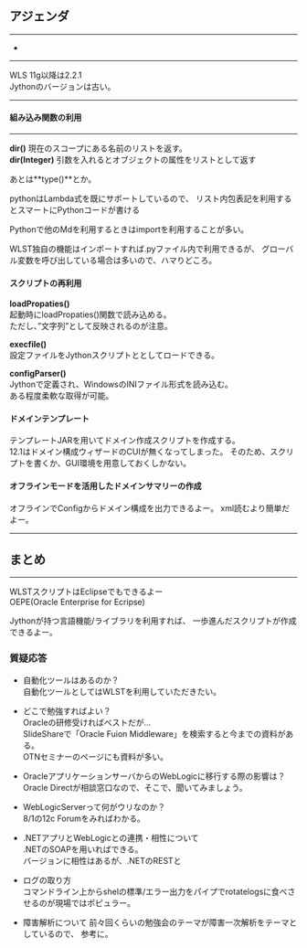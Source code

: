 ## アジェンダ  

------

- 

----------


WLS 11g以降は2.2.1  
Jythonのバージョンは古い。  

----------------------

#### 組み込み関数の利用

--------------------------------

**dir()** 現在のスコープにある名前のリストを返す。  
**dir(Integer)** 引数を入れるとオブジェクトの属性をリストとして返す

あとは**type()**とか。

pythonはLambda式を既にサポートしているので、
リスト内包表記を利用するとスマートにPythonコードが書ける

Pythonで他のMdを利用するときはimportを利用することが多い。

WLST独自の機能はインポートすれば.pyファイル内で利用できるが、
グローバル変数を呼び出している場合は多いので、ハマりどころ。



#### スクリプトの再利用


**loadPropaties()**   
起動時にloadPropaties()関数で読み込める。  
ただし、”文字列”として反映されるのが注意。

**execfile()**  
設定ファイルをJythonスクリプトととしてロードできる。

**configParser()**    
Jythonで定義され、WindowsのINIファイル形式を読み込む。  
ある程度柔軟な取得が可能。


#### ドメインテンプレート ####
テンプレートJARを用いてドメイン作成スクリプトを作成する。  
12.1はドメイン構成ウィザードのCUIが無くなってしまった。
そのため、スクリプトを書くか、GUI環境を用意しておくしかない。

#### オフラインモードを活用したドメインサマリーの作成 ####
オフラインでConfigからドメイン構成を出力できるよー。
xml読むより簡単だよー。


-----

## まとめ ##


----------


WLSTスクリプトはEclipseでもできるよー  
OEPE(Oracle Enterprise for Ecripse)



Jythonが持つ言語機能/ライブラリを利用すれば、
一歩進んだスクリプトが作成できるよー。


### 質疑応答 ###

- 自動化ツールはあるのか？  
自動化ツールとしてはWLSTを利用していただきたい。

- どこで勉強すればよい？  
Oracleの研修受ければべストだが...  
SlideShareで「Oracle Fuion Middleware」を検索すると今までの資料がある。  
OTNセミナーのページにも資料が多い。  

- OracleアプリケーションサーバからのWebLogicに移行する際の影響は？  
Oracle Directが相談窓口なので、そこで、聞いてみましょう。

- WebLogicServerって何がウリなのか？  
8/1の12c Forumをみればわかる。



- .NETアプリとWebLogicとの連携・相性について  
.NETのSOAPを用いればできる。  
バージョンに相性はあるが、.NETのRESTと


- ログの取り方  
コマンドライン上からshelの標準/エラー出力をパイプでrotatelogsに食べさせるのが現場ではポピュラー。

- 障害解析について
前々回くらいの勉強会のテーマが障害一次解析をテーマとしているので、
参考に。

